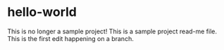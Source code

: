 # hello-world
This is no longer a sample project!
This is a sample project read-me file. This is the first edit happening on a branch.
